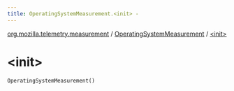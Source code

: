 ```yaml
---
title: OperatingSystemMeasurement.<init> - 
---
```


[org.mozilla.telemetry.measurement](../index.html) / [OperatingSystemMeasurement](index.html) / [&lt;init&gt;](./-init-.html)

# &lt;init&gt;

`OperatingSystemMeasurement()`
